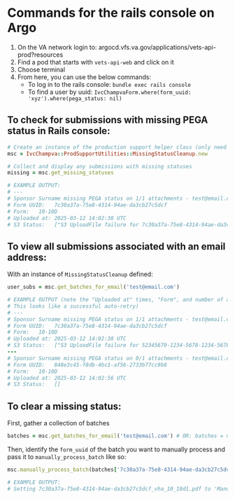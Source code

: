 # Commands for the rails console on Argo

1. On the VA network login to: argocd.vfs.va.gov/applications/vets-api-prod?resources
2. Find a pod that starts with `vets-api-web` and click on it
3. Choose terminal
4. From here, you can use the below commands:
    - To log in to the rails console: `bundle exec rails console`
    - To find a user by uuid: `IvcChampvaForm.where(form_uuid: 'xyz').where(pega_status: nil)`

## To check for submissions with missing PEGA status in Rails console: 

```ruby
# Create an instance of the production support helper class (only need to do once per console session)
msc = IvcChampva::ProdSupportUtilities::MissingStatusCleanup.new
```

```ruby
# Collect and display any submissions with missing statuses
missing = msc.get_missing_statuses

# EXAMPLE OUTPUT:
# ---
# Sponsor Surname missing PEGA status on 1/1 attachments - test@email.com
# Form UUID:   7c30a37a-75e8-4314-94ae-da3cb27c5dcf
# Form:   10-10D
# Uploaded at: 2025-03-12 14:02:38 UTC
# S3 Status:   ["S3 UploadFile failure for 7c30a37a-75e8-4314-94ae-da3cb27c5dcf_vha_10_10d1.pdf: upload failure"]
```

## To view all submissions associated with an email address:

With an instance of `MissingStatusCleanup` defined:

```ruby
user_subs = msc.get_batches_for_email('test@email.com')

# EXAMPLE OUTPUT (note the "Uploaded at" times, "Form", and number of attachments.
# This looks like a successful auto-retry)
# ---
# Sponsor Surname missing PEGA status on 1/1 attachments - test@email.com
# Form UUID:   7c30a37a-75e8-4314-94ae-da3cb27c5dcf
# Form:   10-10D
# Uploaded at: 2025-03-12 14:02:38 UTC
# S3 Status:   ["S3 UploadFile failure for 52345679-1234-5678-1234-567812345678_vha_10_10d1.pdf: upload failure"]
---
# Sponsor Surname missing PEGA status on 0/1 attachments - test@email.com
# Form UUID:   848e3c45-f8db-4bc1-af56-2733b77cc9b8
# Form:   10-10D
# Uploaded at: 2025-03-12 14:02:56 UTC
# S3 Status:   []
```

## To clear a missing status:

First, gather a collection of batches

```ruby
batches = msc.get_batches_for_email('test@email.com') # OR: batches = msc.get_missing_statuses
```

Then, identify the `form_uuid` of the batch you want to manually process and pass it to `manually_process_batch` like so:
```ruby
msc.manually_process_batch(batches['7c30a37a-75e8-4314-94ae-da3cb27c5dcf'])

# EXAMPLE OUTPUT:
# Setting 7c30a37a-75e8-4314-94ae-da3cb27c5dcf_vha_10_10d1.pdf to 'Manually Processed'
```

